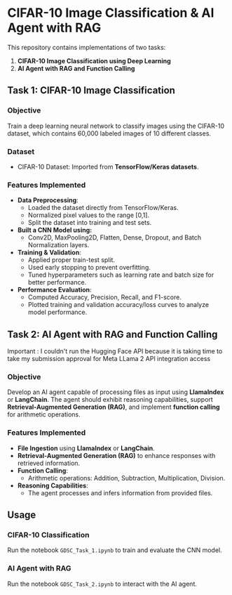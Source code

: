 # CIFAR-10 Image Classification & AI Agent with RAG

This repository contains implementations of two tasks:
1. **CIFAR-10 Image Classification using Deep Learning**
2. **AI Agent with RAG and Function Calling**

## Task 1: CIFAR-10 Image Classification

### Objective
Train a deep learning neural network to classify images using the CIFAR-10 dataset, which contains 60,000 labeled images of 10 different classes.

###  Dataset
- CIFAR-10 Dataset: Imported from **TensorFlow/Keras datasets**.

###  Features Implemented
- **Data Preprocessing**:
  - Loaded the dataset directly from TensorFlow/Keras.
  - Normalized pixel values to the range [0,1].
  - Split the dataset into training and test sets.
- **Built a CNN Model using:**
  - Conv2D, MaxPooling2D, Flatten, Dense, Dropout, and Batch Normalization layers.
- **Training & Validation**:
  - Applied proper train-test split.
  - Used early stopping to prevent overfitting.
  - Tuned hyperparameters such as learning rate and batch size for better performance.
- **Performance Evaluation**:
  - Computed Accuracy, Precision, Recall, and F1-score.
  - Plotted training and validation accuracy/loss curves to analyze model performance.

## Task 2: AI Agent with RAG and Function Calling
Important : I couldn't run the Hugging Face API because it is taking time to take my submission approval for Meta LLama 2 API integration access
###  Objective
Develop an AI agent capable of processing files as input using **LlamaIndex** or **LangChain**. The agent should exhibit reasoning capabilities, support **Retrieval-Augmented Generation (RAG)**, and implement **function calling** for arithmetic operations.

###  Features Implemented
- **File Ingestion** using **LlamaIndex** or **LangChain**.
- **Retrieval-Augmented Generation (RAG)** to enhance responses with retrieved information.
- **Function Calling**:
  - Arithmetic operations: Addition, Subtraction, Multiplication, Division.
- **Reasoning Capabilities**:
  - The agent processes and infers information from provided files.

## Usage
### CIFAR-10 Classification
Run the notebook `GDSC_Task_1.ipynb` to train and evaluate the CNN model.

### AI Agent with RAG
Run the notebook `GDSC_Task_2.ipynb` to interact with the AI agent.

